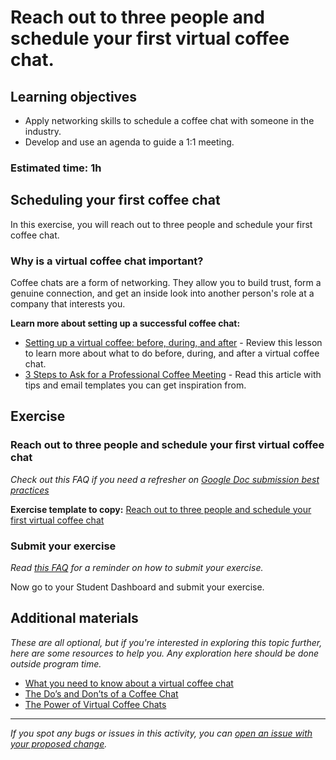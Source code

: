# Reach out to three people and schedule your first virtual coffee chat.

## Learning objectives

- Apply networking skills to schedule a coffee chat with someone in the industry.
- Develop and use an agenda to guide a 1:1 meeting.

### **Estimated time**: 1h

## Scheduling your first coffee chat

In this exercise, you will reach out to three people and schedule your first coffee chat. 

### Why is a virtual coffee chat important?

Coffee chats are a form of networking. They allow you to build trust, form a genuine connection, and get an inside look into another person's role at a company that interests you. 

**Learn more about setting up a successful coffee chat:**

- [Setting up a virtual coffee: before, during, and after](https://github.com/microverseinc/curriculum-professional-skills/blob/main/soft-skills/setting-up-a-virtual-coffee-before-during-and-after.md) - Review this lesson to learn more about what to do before, during, and after a virtual coffee chat.
- [3 Steps to Ask for a Professional Coffee Meeting](https://lanterninstitute.ca/steps-ask-professional-coffee-meeting) - Read this article with tips and email templates you can get inspiration from.

## Exercise

### Reach out to three people and schedule your first virtual coffee chat

*Check out this FAQ if you need a refresher on [Google Doc submission best practices](https://microverse.zendesk.com/hc/en-us/articles/360063156813)*

**Exercise template to copy:** [Reach out to three people and schedule your first virtual coffee chat](https://docs.google.com/document/d/1ko9M7oSCEFd8nVZ6jcO_-KdBJjogoBDEtnIyH0j1ioI/edit?usp=sharing)

### Submit your exercise

*Read [this FAQ](https://microverse.zendesk.com/hc/en-us/articles/360061344234) for a reminder on how to submit your exercise.* 

Now go to your Student Dashboard and submit your exercise.

## Additional materials

*These are all optional, but if you're interested in exploring this topic further, here are some resources to help you. Any exploration here should be done outside program time.*

- [What you need to know about a virtual coffee chat](https://www.fullyprepped.ca/blog-posts/what-you-need-to-know-about-a-virtual-coffee-chat)
- [The Do’s and Don’ts of a Coffee Chat](https://blog.transparentcareer.com/college-students/career-advice/dos-donts-coffee-chat/)
- [The Power of Virtual Coffee Chats](https://medium.com/@chrisweier_/the-power-of-virtual-coffee-chats-1774bca8959b)


------

_If you spot any bugs or issues in this activity, you can [open an issue with your proposed change](https://github.com/microverseinc/curriculum-transversal-skills/blob/main/git-github/articles/open_issue.md)._